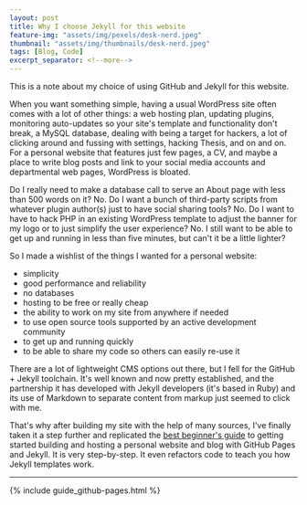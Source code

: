 ```yaml
---
layout: post
title: Why I choose Jekyll for this website
feature-img: "assets/img/pexels/desk-nerd.jpeg"
thumbnail: "assets/img/thumbnails/desk-nerd.jpeg"
tags: [Blog, Code]
excerpt_separator: <!--more-->
---
```


This is a note about my choice of using GitHub and Jekyll for this website.
<!--more-->

When you want something simple, having a usual WordPress site often comes with a lot of other things: a web hosting plan, updating plugins, monitoring auto-updates so your site's template and functionality don't break, a MySQL database, dealing with being a target for hackers, a lot of clicking around and fussing with settings, hacking Thesis, and on and on. For a personal website that features just few pages, a CV, and maybe a place to write blog posts and link to your social media accounts and departmental web pages, WordPress is bloated. 

Do I really need to make a database call to serve an About page with less than 500 words on it? No. Do I want a bunch of third-party scripts from whatever plugin author(s) just to have social sharing tools? No. Do I want to have to hack PHP in an existing WordPress template to adjust the banner for my logo or to just simplify the user experience? No. I still want to be able to get up and running in less than five minutes, but can't it be a little lighter?

So I made a wishlist of the things I wanted for a personal website:

* simplicity
* good performance and reliability
* no databases
* hosting to be free or really cheap
* the ability to work on my site from anywhere if needed
* to use open source tools supported by an active development community
* to get up and running quickly
* to be able to share my code so others can easily re-use it

There are a lot of lightweight CMS options out there, but I fell for the GitHub + Jekyll toolchain. It's well known and now pretty established, and the partnership it has developed with Jekyll developers (it's based in Ruby) and its use of Markdown to separate content from markup just seemed to click with me.

That's why after building my site with the help of many sources, I've finally taken it a step further and replicated the [best beginner's guide](http://jmcglone.com/guides/github-pages/) to getting started building and hosting a personal website and blog with GitHub Pages and Jekyll. It is very step-by-step. It even refactors code to teach you how Jekyll templates work.

<hr>
{% include guide_github-pages.html %}
